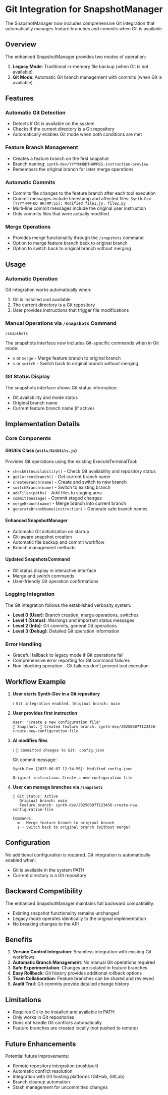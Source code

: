 # Git Integration for SnapshotManager

The SnapshotManager now includes comprehensive Git integration that automatically manages feature branches and commits when Git is available.

## Overview

The enhanced SnapshotManager provides two modes of operation:

1. **Legacy Mode**: Traditional in-memory file backup (when Git is not available)
2. **Git Mode**: Automatic Git branch management with commits (when Git is available)

## Features

### Automatic Git Detection
- Detects if Git is available on the system
- Checks if the current directory is a Git repository
- Automatically enables Git mode when both conditions are met

### Feature Branch Management
- Creates a feature branch on the first snapshot
- Branch naming: `synth-dev/YYYYMMDDTHHMMSS-instruction-preview`
- Remembers the original branch for later merge operations

### Automatic Commits
- Commits file changes to the feature branch after each tool execution
- Commit messages include timestamp and affected files: `Synth-Dev [YYYY-MM-DD HH:MM:SS]: Modified file1.js, file2.py`
- Multi-line commit messages include the original user instruction
- Only commits files that were actually modified

### Merge Operations
- Provides merge functionality through the `/snapshots` command
- Option to merge feature branch back to original branch
- Option to switch back to original branch without merging

## Usage

### Automatic Operation
Git integration works automatically when:
1. Git is installed and available
2. The current directory is a Git repository
3. User provides instructions that trigger file modifications

### Manual Operations via `/snapshots` Command

```
/snapshots
```

The snapshots interface now includes Git-specific commands when in Git mode:

- `m` or `merge` - Merge feature branch to original branch
- `s` or `switch` - Switch back to original branch without merging

### Git Status Display
The snapshots interface shows Git status information:
- Git availability and mode status
- Original branch name
- Current feature branch name (if active)

## Implementation Details

### Core Components

#### GitUtils Class (`utils/GitUtils.js`)
Provides Git operations using the existing ExecuteTerminalTool:
- `checkGitAvailability()` - Check Git availability and repository status
- `getCurrentBranch()` - Get current branch name
- `createBranch(name)` - Create and switch to new branch
- `switchBranch(name)` - Switch to existing branch
- `addFiles(paths)` - Add files to staging area
- `commit(message)` - Commit staged changes
- `mergeBranch(name)` - Merge branch into current branch
- `generateBranchName(instruction)` - Generate safe branch names

#### Enhanced SnapshotManager
- Automatic Git initialization on startup
- Git-aware snapshot creation
- Automatic file backup and commit workflow
- Branch management methods

#### Updated SnapshotsCommand
- Git status display in interactive interface
- Merge and switch commands
- User-friendly Git operation confirmations

### Logging Integration

The Git integration follows the established verbosity system:

- **Level 0 (User)**: Branch creation, merge operations, switches
- **Level 1 (Status)**: Warnings and important status messages
- **Level 2 (Info)**: Git commits, general Git operations
- **Level 3 (Debug)**: Detailed Git operation information

### Error Handling

- Graceful fallback to legacy mode if Git operations fail
- Comprehensive error reporting for Git command failures
- Non-blocking operation - Git failures don't prevent tool execution

## Workflow Example

1. **User starts Synth-Dev in a Git repository**
   ```
   ℹ️ Git integration enabled. Original branch: main
   ```

2. **User provides first instruction**
   ```
   User: "Create a new configuration file"
   📸 Snapshot: 🌿 Created feature branch: synth-dev/20250607T123456-create-new-configuration-file
   ```

3. **AI modifies files**
   ```
   ℹ️ 📝 Committed changes to Git: config.json
   ```

   Git commit message:
   ```
   Synth-Dev [2025-06-07 12:34:56]: Modified config.json

   Original instruction: Create a new configuration file
   ```

4. **User can manage branches via `/snapshots`**
   ```
   🌿 Git Status: Active
      Original branch: main
      Feature branch: synth-dev/20250607T123456-create-new-configuration-file
   
   Commands:
     m - Merge feature branch to original branch
     s - Switch back to original branch (without merge)
   ```

## Configuration

No additional configuration is required. Git integration is automatically enabled when:
- Git is available in the system PATH
- Current directory is a Git repository

## Backward Compatibility

The enhanced SnapshotManager maintains full backward compatibility:
- Existing snapshot functionality remains unchanged
- Legacy mode operates identically to the original implementation
- No breaking changes to the API

## Benefits

1. **Version Control Integration**: Seamless integration with existing Git workflows
2. **Automatic Branch Management**: No manual Git operations required
3. **Safe Experimentation**: Changes are isolated in feature branches
4. **Easy Rollback**: Git history provides additional rollback options
5. **Team Collaboration**: Feature branches can be shared and reviewed
6. **Audit Trail**: Git commits provide detailed change history

## Limitations

- Requires Git to be installed and available in PATH
- Only works in Git repositories
- Does not handle Git conflicts automatically
- Feature branches are created locally (not pushed to remote)

## Future Enhancements

Potential future improvements:
- Remote repository integration (push/pull)
- Automatic conflict resolution
- Integration with Git hosting platforms (GitHub, GitLab)
- Branch cleanup automation
- Stash management for uncommitted changes
